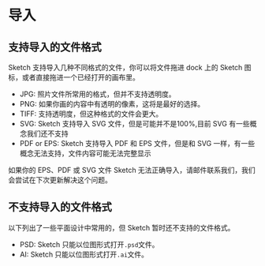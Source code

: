 # 导入

## 支持导入的文件格式
 
Sketch 支持导入几种不同格式的文件，你可以将文件拖进 dock 上的 Sketch 图标，或者直接拖进一个已经打开的画布里。
 
- JPG: 照片文件所常用的格式，但并不支持透明度。
- PNG: 如果你画的内容中有透明的像素，这将是最好的选择。
- TIFF: 支持透明度，但这种格式的文件会更大。
- SVG: Sketch 支持导入 SVG 文件，但是可能并不是100%,目前 SVG 有一些概念我们还不支持
- PDF or EPS:  Sketch 支持导入 PDF 和 EPS 文件，但是和 SVG 一样，有一些概念无法支持，文件内容可能无法完整显示
 
如果你的 EPS、PDF 或 SVG 文件 Sketch 无法正确导入，请邮件联系我们，我们会尝试在下次更新解决这个问题。
 
## 不支持导入的文件格式
 
以下列出了一些平面设计中常用的，但 Sketch 暂时还不支持的文件格式。
 
- PSD: Sketch 只能以位图形式打开`.psd`文件。
- AI: Sketch 只能以位图形式打开`.ai`文件。